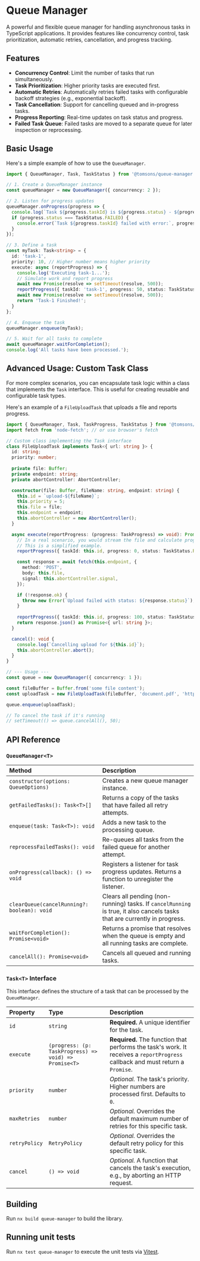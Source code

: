 # Queue Manager

A powerful and flexible queue manager for handling asynchronous tasks in TypeScript applications. It provides features like concurrency control, task prioritization, automatic retries, cancellation, and progress tracking.

## Features

- **Concurrency Control**: Limit the number of tasks that run simultaneously.
- **Task Prioritization**: Higher priority tasks are executed first.
- **Automatic Retries**: Automatically retries failed tasks with configurable backoff strategies (e.g., exponential backoff).
- **Task Cancellation**: Support for cancelling queued and in-progress tasks.
- **Progress Reporting**: Real-time updates on task status and progress.
- **Failed Task Queue**: Failed tasks are moved to a separate queue for later inspection or reprocessing.

## Basic Usage

Here's a simple example of how to use the `QueueManager`.

```typescript
import { QueueManager, Task, TaskStatus } from '@tomsons/queue-manager';

// 1. Create a QueueManager instance
const queueManager = new QueueManager({ concurrency: 2 });

// 2. Listen for progress updates
queueManager.onProgress(progress => {
  console.log(`Task ${progress.taskId} is ${progress.status} - ${progress.progress}%`);
  if (progress.status === TaskStatus.FAILED) {
    console.error(`Task ${progress.taskId} failed with error:`, progress.error);
  }
});

// 3. Define a task
const myTask: Task<string> = {
  id: 'task-1',
  priority: 10, // Higher number means higher priority
  execute: async (reportProgress) => {
    console.log('Executing task-1...');
    // Simulate work and report progress
    await new Promise(resolve => setTimeout(resolve, 500));
    reportProgress({ taskId: 'task-1', progress: 50, status: TaskStatus.RUNNING });
    await new Promise(resolve => setTimeout(resolve, 500));
    return 'Task-1 Finished!';
  }
};

// 4. Enqueue the task
queueManager.enqueue(myTask);

// 5. Wait for all tasks to complete
await queueManager.waitForCompletion();
console.log('All tasks have been processed.');
```

## Advanced Usage: Custom Task Class

For more complex scenarios, you can encapsulate task logic within a class that implements the `Task` interface. This is useful for creating reusable and configurable task types.

Here's an example of a `FileUploadTask` that uploads a file and reports progress.

```typescript
import { QueueManager, Task, TaskProgress, TaskStatus } from '@tomsons/queue-manager';
import fetch from 'node-fetch'; // or use browser's fetch

// Custom class implementing the Task interface
class FileUploadTask implements Task<{ url: string }> {
  id: string;
  priority: number;
  
  private file: Buffer;
  private endpoint: string;
  private abortController: AbortController;

  constructor(file: Buffer, fileName: string, endpoint: string) {
    this.id = `upload-${fileName}`;
    this.priority = 5;
    this.file = file;
    this.endpoint = endpoint;
    this.abortController = new AbortController();
  }

  async execute(reportProgress: (progress: TaskProgress) => void): Promise<{ url: string }> {
    // In a real scenario, you would stream the file and calculate progress.
    // This is a simplified example.
    reportProgress({ taskId: this.id, progress: 0, status: TaskStatus.RUNNING });

    const response = await fetch(this.endpoint, {
      method: 'POST',
      body: this.file,
      signal: this.abortController.signal,
    });

    if (!response.ok) {
      throw new Error(`Upload failed with status: ${response.status}`);
    }
    
    reportProgress({ taskId: this.id, progress: 100, status: TaskStatus.RUNNING });
    return response.json() as Promise<{ url: string }>;
  }

  cancel(): void {
    console.log(`Cancelling upload for ${this.id}`);
    this.abortController.abort();
  }
}

// --- Usage ---
const queue = new QueueManager({ concurrency: 1 });

const fileBuffer = Buffer.from('some file content');
const uploadTask = new FileUploadTask(fileBuffer, 'document.pdf', 'https://api.example.com/upload');

queue.enqueue(uploadTask);

// To cancel the task if it's running
// setTimeout(() => queue.cancelAll(), 50); 
```

## API Reference

### `QueueManager<T>`

| Method | Description |
| :--- | :--- |
| `constructor(options: QueueOptions)` | Creates a new queue manager instance. |
| `getFailedTasks(): Task<T>[]` | Returns a copy of the tasks that have failed all retry attempts. |
| `enqueue(task: Task<T>): void` | Adds a new task to the processing queue. |
| `reprocessFailedTasks(): void` | Re-queues all tasks from the failed queue for another attempt. |
| `onProgress(callback): () => void` | Registers a listener for task progress updates. Returns a function to unregister the listener. |
| `clearQueue(cancelRunning?: boolean): void` | Clears all pending (non-running) tasks. If `cancelRunning` is true, it also cancels tasks that are currently in progress. |
| `waitForCompletion(): Promise<void>` | Returns a promise that resolves when the queue is empty and all running tasks are complete. |
| `cancelAll(): Promise<void>` | Cancels all queued and running tasks. |

### `Task<T>` Interface

This interface defines the structure of a task that can be processed by the `QueueManager`.

| Property | Type | Description |
| :--- | :--- | :--- |
| `id` | `string` | **Required.** A unique identifier for the task. |
| `execute` | `(progress: (p: TaskProgress) => void) => Promise<T>` | **Required.** The function that performs the task's work. It receives a `reportProgress` callback and must return a `Promise`. |
| `priority` | `number` | *Optional.* The task's priority. Higher numbers are processed first. Defaults to `0`. |
| `maxRetries` | `number` | *Optional.* Overrides the default maximum number of retries for this specific task. |
| `retryPolicy` | `RetryPolicy` | *Optional.* Overrides the default retry policy for this specific task. |
| `cancel` | `() => void` | *Optional.* A function that cancels the task's execution, e.g., by aborting an HTTP request. |

## Building

Run `nx build queue-manager` to build the library.

## Running unit tests

Run `nx test queue-manager` to execute the unit tests via [Vitest](https://vitest.dev/).
